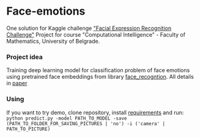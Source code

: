 # Face-emotions
One solution for Kaggle challenge ["Facial Expression Recognition Challenge"](https://www.kaggle.com/c/challenges-in-representation-learning-facial-expression-recognition-challenge)
Project for course "Computational Intelligence" - Faculty of Mathematics, University of Belgrade.

### Project idea
Training deep learning model for classification problem of face emotions using pretrained face embeddings from library [face_recogntion](https://pypi.org/project/face_recognition/). 
All details in [paper](https://github.com/DenisAlicic/Face-emotions/blob/master/paper/emotions_recognizer.pdf)

### Using
If you want to try demo, clone repository, install [requirements](https://github.com/DenisAlicic/Face-emotions/blob/master/requirements.txt) and run:
`python predict.py -model PATH_TO_MODEL -save (PATH_TO_FOLDER_FOR_SAVING_PICTURES | 'no') -i ('camera' | PATH_TO_PICTURE)`

